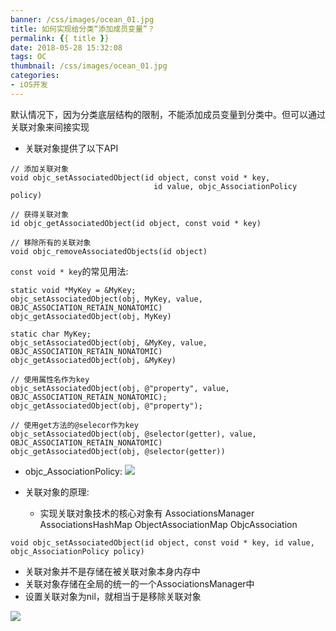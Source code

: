 ```yaml
---
banner: /css/images/ocean_01.jpg
title: 如何实现给分类“添加成员变量”？
permalink: {{ title }}
date: 2018-05-28 15:32:08
tags: OC
thumbnail: /css/images/ocean_01.jpg
categories:
- iOS开发
---
```


默认情况下，因为分类底层结构的限制，不能添加成员变量到分类中。但可以通过关联对象来间接实现

- 关联对象提供了以下API
```
// 添加关联对象
void objc_setAssociatedObject(id object, const void * key,
                                id value, objc_AssociationPolicy policy)

// 获得关联对象
id objc_getAssociatedObject(id object, const void * key)

// 移除所有的关联对象
void objc_removeAssociatedObjects(id object)
```
<!--more-->

`const void * key`的常见用法:
```
static void *MyKey = &MyKey;
objc_setAssociatedObject(obj, MyKey, value, OBJC_ASSOCIATION_RETAIN_NONATOMIC)
objc_getAssociatedObject(obj, MyKey)

static char MyKey;
objc_setAssociatedObject(obj, &MyKey, value, OBJC_ASSOCIATION_RETAIN_NONATOMIC)
objc_getAssociatedObject(obj, &MyKey)

// 使用属性名作为key
objc_setAssociatedObject(obj, @"property", value, OBJC_ASSOCIATION_RETAIN_NONATOMIC);
objc_getAssociatedObject(obj, @"property");

// 使用get方法的@selecor作为key
objc_setAssociatedObject(obj, @selector(getter), value, OBJC_ASSOCIATION_RETAIN_NONATOMIC)
objc_getAssociatedObject(obj, @selector(getter))
```
- objc_AssociationPolicy:
![](https://upload-images.jianshu.io/upload_images/2149459-a17dfb80f45970ac.png?imageMogr2/auto-orient/strip%7CimageView2/2/w/1240)

- 关联对象的原理:
   - 实现关联对象技术的核心对象有
AssociationsManager
AssociationsHashMap
ObjectAssociationMap
ObjcAssociation

`void objc_setAssociatedObject(id object, const void * key,
                              id value, 
			     objc_AssociationPolicy policy)`
- 关联对象并不是存储在被关联对象本身内存中
- 关联对象存储在全局的统一的一个AssociationsManager中
- 设置关联对象为nil，就相当于是移除关联对象

![](https://upload-images.jianshu.io/upload_images/2149459-f1a677a157a890e3.png?imageMogr2/auto-orient/strip%7CimageView2/2/w/1240)